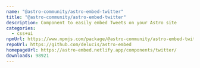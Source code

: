 ```yaml
---
name: "@astro-community/astro-embed-twitter"
title: "@astro-community/astro-embed-twitter"
description: Component to easily embed Tweets on your Astro site
categories:
  - css+ui
npmUrl: https://www.npmjs.com/package/@astro-community/astro-embed-twitter
repoUrl: https://github.com/delucis/astro-embed
homepageUrl: https://astro-embed.netlify.app/components/twitter/
downloads: 98921
---
```


